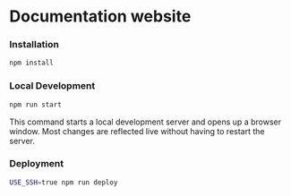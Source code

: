 # Documentation website

### Installation

```bash
npm install
```

### Local Development

```bash
npm run start
```

This command starts a local development server and opens up a browser window. Most changes are reflected live without having to restart the server.

### Deployment

```bash
USE_SSH=true npm run deploy
```
